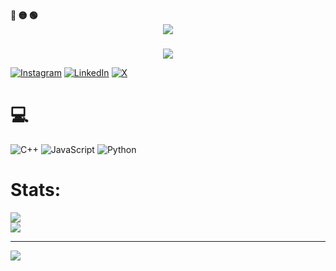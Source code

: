 <div align="left">
  <b><pwn>🔴 🟡 🟢</pwn></b>
</div>



<div align="center">

 
   <div align="center">
  <img src="https://readme-typing-svg.demolab.com/?lines=$+Hey,+ZAPE+here+:)&font=Fira%20Code&center=true&width=440&height=45&color=09e611&vCenter=true&pause=10&size=22" />
</div>

###

  ![](https://github-readme-stats.vercel.app/api/top-langs/?username=sangeeth-606&theme=dark&hide_border=false&include_all_commits=false&count_private=false&layout=compact)
</div>





[![Instagram](https://img.shields.io/badge/Instagram-%23E4405F.svg?logo=Instagram&logoColor=white)](https://instagram.com/s4ngeethh) [![LinkedIn](https://img.shields.io/badge/LinkedIn-%230077B5.svg?logo=linkedin&logoColor=white)](https://www.linkedin.com/in/sangeeth-m-883a4020a/) [![X](https://img.shields.io/badge/X-black.svg?logo=X&logoColor=white)](https://x.com/SangeethM20) 





# 💻
![C++](https://img.shields.io/badge/c++-%2300599C.svg?style=for-the-badge&logo=c%2B%2B&logoColor=white) ![JavaScript](https://img.shields.io/badge/javascript-%23323330.svg?style=for-the-badge&logo=javascript&logoColor=%23F7DF1E) ![Python](https://img.shields.io/badge/python-3670A0?style=for-the-badge&logo=python&logoColor=ffdd54)
# Stats:
![](https://github-readme-stats.vercel.app/api?username=sangeeth-606&theme=dark&hide_border=false&include_all_commits=false&count_private=false)<br/>
![](https://github-readme-streak-stats.herokuapp.com/?user=sangeeth-606&theme=dark&hide_border=false)<br/>



---
[![](https://visitcount.itsvg.in/api?id=sangeeth-606&icon=0&color=0)](https://visitcount.itsvg.in)

<!-- Proudly created with GPRM ( https://gprm.itsvg.in ) -->
